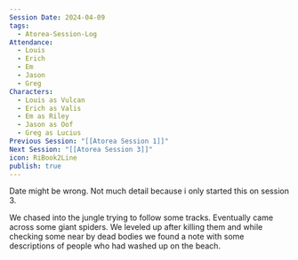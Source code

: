 ```yaml
---
Session Date: 2024-04-09
tags:
  - Atorea-Session-Log
Attendance:
  - Louis
  - Erich
  - Em
  - Jason
  - Greg
Characters:
  - Louis as Vulcan
  - Erich as Valis
  - Em as Riley
  - Jason as Oof
  - Greg as Lucius
Previous Session: "[[Atorea Session 1]]"
Next Session: "[[Atorea Session 3]]"
icon: RiBook2Line
publish: true
---
```


Date might be wrong. Not much detail because i only started this on session 3. 

We chased into the jungle trying to follow some tracks. Eventually came across some giant spiders. We leveled up after killing them and while checking some near by dead bodies we found a note with some descriptions of people who had washed up on the beach. 